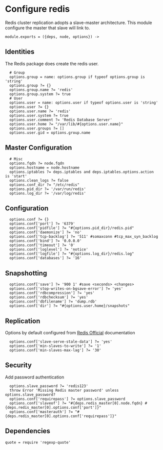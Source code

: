 
# Configure redis

Redis cluster replication adopts a slave-master architecture. This module configure the master
that slave will link to.

    module.exports = ({deps, node, options}) ->

## Identities

The Redis package does create the redis user.

      # Group
      options.group = name: options.group if typeof options.group is 'string'
      options.group ?= {}
      options.group.name ?= 'redis'
      options.group.system ?= true
      # User
      options.user = name: options.user if typeof options.user is 'string'
      options.user ?= {}
      options.user.name ?= 'redis'
      options.user.system ?= true
      options.user.comment ?= 'Redis Database Server'
      options.user.home ?= "/var/lib/#{options.user.name}"
      options.user.groups ?= []
      options.user.gid = options.group.name

## Master Configuration

      # Misc
      options.fqdn ?= node.fqdn
      options.hostname = node.hostname
      options.iptables ?= deps.iptables and deps.iptables.options.action is 'start'
      options.clean_logs ?= false
      options.conf_dir ?= "/etc/redis"
      options.pid_dir ?= '/var/run/redis'
      options.log_dir ?= '/var/log/redis'
      
## Configuration

      options.conf ?= {}
      options.conf['port'] ?= '6379'
      options.conf['pidfile'] ?= "#{options.pid_dir}/redis.pid"
      options.conf['daemonize'] ?= 'no'
      options.conf['tcp-backlog'] ?= '511' #somaxconn #tcp_max_syn_backlog
      options.conf['bind'] ?= '0.0.0.0'
      options.conf['timeout'] ?= '0'
      options.conf['loglevel'] ?= 'notice'
      options.conf['logfile'] ?= "#{options.log_dir}/redis.log"
      options.conf['databases'] ?= '16'
      
## Snapshotting
      
      options.conf['save'] ?= '900 1' #save <seconds> <changes>
      options.conf['stop-writes-on-bgsave-error'] ?= 'yes'
      options.conf['rdbcompression'] ?= 'yes'
      options.conf['rdbchecksum'] ?= 'yes'
      options.conf['dbfilename'] ?= 'dump.rdb'
      options.conf['dir'] ?= "#{options.user.home}/snapshots"

## Replication
Options by default configured from [Redis Official][redis-replication] documentation
      
      options.conf['slave-serve-stale-data'] ?= 'yes'
      options.conf['min-slaves-to-write'] ?= '1'
      options.conf['min-slaves-max-lag'] ?= '30'

## Security
Add password authentication
      
      options.slave_password ?= 'redis123'
      throw Error 'Missing Redis master password' unless options.slave_password?
      options.conf['requirepass'] ?= options.slave_password
      options.conf['slaveof'] ?= "#{deps.redis_master[0].node.fqdn} #{deps.redis_master[0].options.conf['port']}"
      options.conf['masterauth'] ?= "#{deps.redis_master[0].options.conf['requirepass']}"

## Dependencies

    quote = require 'regexp-quote'

[redis-replication]:https://redis.io/topics/replication
